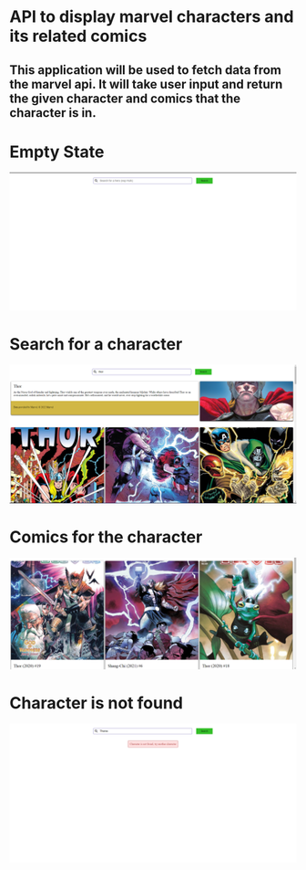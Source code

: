 # **API to display marvel characters and its related comics**

## This application will be used to fetch data from the marvel api. It will take user input and return the given character and comics that the character is in.

# Empty State

<img src="img/empty%20state.png" width="600">

# Search for a character

<img src="img/character%20search.png" width="600">

# Comics for the character

<img src="img/comics.png" width="600">

# Character is not found

<img src="img/character%20not%20found.png" width="600">
